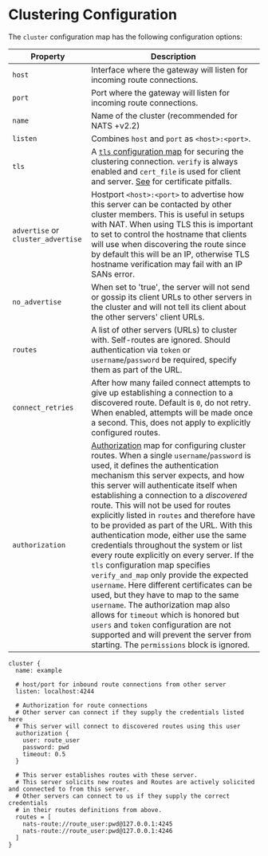 # Clustering Configuration

The `cluster` configuration map has the following configuration options:

| Property                           | Description                                                                                                                                                                                                                                                                                                                                                                                                                                                                                                                                                                                                                                                                                                                                                                                                                                                                                                                                                                  |
| ---------------------------------- | ---------------------------------------------------------------------------------------------------------------------------------------------------------------------------------------------------------------------------------------------------------------------------------------------------------------------------------------------------------------------------------------------------------------------------------------------------------------------------------------------------------------------------------------------------------------------------------------------------------------------------------------------------------------------------------------------------------------------------------------------------------------------------------------------------------------------------------------------------------------------------------------------------------------------------------------------------------------------------- |
| `host`                             | Interface where the gateway will listen for incoming route connections.                                                                                                                                                                                                                                                                                                                                                                                                                                                                                                                                                                                                                                                                                                                                                                                                                                                                                                      |
| `port`                             | Port where the gateway will listen for incoming route connections.                                                                                                                                                                                                                                                                                                                                                                                                                                                                                                                                                                                                                                                                                                                                                                                                                                                                                                           |
| `name`                             | Name of the cluster (recommended for NATS +v2.2)                                                                                                                                                                                                                                                                                                                                                                                                                                                                                                                                                                                                                                                                                                                                                                                                                                                                                                                             |
| `listen`                           | Combines `host` and `port` as `<host>:<port>`.                                                                                                                                                                                                                                                                                                                                                                                                                                                                                                                                                                                                                                                                                                                                                                                                                                                                                                                               |
| `tls`                              | A [`tls` configuration map](/nats-server/configuration/securing_nats/tls.md) for securing the clustering connection. `verify` is always enabled and `cert_file` is used for client and server. [See](/nats-server/configuration/securing_nats/tls.md#wrong-key-usage) for certificate pitfalls.                                                                                                                                                                                                                                                                                                                                                                                                                                                                                                                                                                                                                                                                                                                                                            |
| `advertise` or `cluster_advertise` | Hostport `<host>:<port>` to advertise how this server can be contacted by other cluster members. This is useful in setups with NAT. When using TLS this is important to set to control the hostname that clients will use when discovering the route since by default this will be an IP, otherwise TLS hostname verification may fail with an IP SANs error.                                                                                                                                                                                                                                                                                                                                                                                                                                                                                                                                                                                                                |
| `no_advertise`                     | When set to 'true', the server will not send or gossip its client URLs to other servers in the cluster and will not tell its client about the other servers' client URLs.                                                                                                                                                                                                                                                                                                                                                                                                                                                                                                                                                                                                                                                                                                                                                                                                    |
| `routes`                           | A list of other servers (URLs) to cluster with. Self-routes are ignored. Should authentication via `token` or `username`/`password` be required, specify them as part of the URL.                                                                                                                                                                                                                                                                                                                                                                                                                                                                                                                                                                                                                                                                                                                                                                                            |
| `connect_retries`                  | After how many failed connect attempts to give up establishing a connection to a discovered route. Default is `0`, do not retry. When enabled, attempts will be made once a second. This, does not apply to explicitly configured routes.                                                                                                                                                                                                                                                                                                                                                                                                                                                                                                                                                                                                                                                                                                                                    |
| `authorization`                    | [Authorization](../securing_nats/auth_intro#authorization-map) map for configuring cluster routes. When a single `username`/`password` is used, it defines the authentication mechanism this server expects, and how this server will authenticate itself when establishing a connection to a _discovered_ route. This will not be used for routes explicitly listed in `routes` and therefore have to be provided as part of the URL. With this authentication mode, either use the same credentials throughout the system or list every route explicitly on every server. If the `tls` configuration map specifies `verify_and_map` only provide the expected `username`. Here different certificates can be used, but they have to map to the same `username`. The authorization map also allows for `timeout` which is honored but `users` and `token` configuration are not supported and will prevent the server from starting. The `permissions` block is ignored. |

```
cluster {
  name: example

  # host/port for inbound route connections from other server
  listen: localhost:4244

  # Authorization for route connections
  # Other server can connect if they supply the credentials listed here
  # This server will connect to discovered routes using this user
  authorization {
    user: route_user
    password: pwd
    timeout: 0.5
  }

  # This server establishes routes with these server.
  # This server solicits new routes and Routes are actively solicited and connected to from this server.
  # Other servers can connect to us if they supply the correct credentials
  # in their routes definitions from above.
  routes = [
    nats-route://route_user:pwd@127.0.0.1:4245
    nats-route://route_user:pwd@127.0.0.1:4246
  ]
}
```
